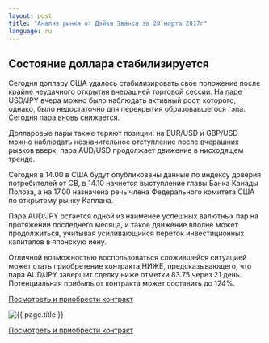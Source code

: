 ```yaml
---
layout: post
title: "Анализ рынка от Дэйва Эванса за 28 марта 2017г"
language: ru
---
```

##  Состояние доллара стабилизируется

Сегодня доллару США удалось стабилизировать свое положение после крайне неудачного открытия вчерашней торговой сессии. На паре USD/JPY вчера можно было наблюдать активный рост, которого, однако, было недостаточно для перекрытия образовавшегося гэпа. Сегодня  пара вновь снижается.

Долларовые пары также теряют позиции: на EUR/USD и GBP/USD можно наблюдать незначительное отступление после вчерашних рывков вверх, пара AUD/USD продолжает движение в нисходящем тренде.

Сегодня в 14.00 в США будут опубликованы данные по индексу доверия потребителей от CB, в 14.10 начнется выступление главы Банка Канады Полоза, а на 17.00 назначена речь члена Федерального комитета США по открытому рынку Каплана.

Пара AUD/JPY остается одной из наименее успешных валютных пар на протяжении последнего месяца, и такое движение вполне может продолжиться, учитывая усиливающийся переток инвестиционных капиталов в японскую иену.

Отличной возможностью воспользоваться сложившейся ситуацией может стать приобретение контракта НИЖЕ, предсказывающего, что пара AUD/JPY завершит сделку ниже отметки 83.75 через 21 день. Потенциальная прибыль от контракта может составить до 124%.

<a href="http://record.binary.com/_bivVDfg8lHux76XffYA0JmNd7ZgqdRLk/1/?market=forex&underlying=frxAUDJPY&formname=higherlower&duration_amount=21&duration_units=d&amount=10&amount_type=payout&expiry_type=duration&barrier=83.75&s=1&t=XcQJDYR-RXhhqeh9oyeiop0co5lt24DG" target="_blank">Посмотреть и приобрести контракт</a>

<img src="{{ site.url }}/images/ru-28-mar-17.png" alt="{{ page.title }}"  title="{{ page.title }}">

<a href="%LINK%%?https://www.binary.com/d/trade.cgi?market=forex&underlying=frxAUDJPY&formname=higherlower&duration_amount=21&duration_units=d&amount=10&amount_type=payout&expiry_type=duration&barrier=83.75&s=1&t=XcQJDYR-RXhhqeh9oyeiop0co5lt24DG" target="_blank">Посмотреть и приобрести контракт</a>